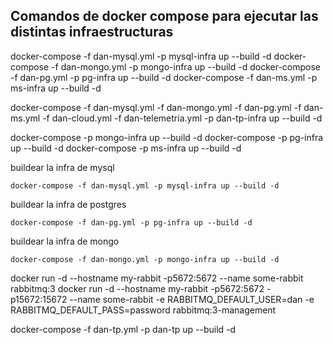 ## Comandos de docker compose para ejecutar las distintas infraestructuras

docker-compose -f dan-mysql.yml -p mysql-infra up --build -d
docker-compose -f dan-mongo.yml -p mongo-infra up --build -d
docker-compose -f dan-pg.yml -p pg-infra up --build -d
docker-compose -f dan-ms.yml -p ms-infra up --build -d


docker-compose -f dan-mysql.yml -f dan-mongo.yml -f dan-pg.yml -f dan-ms.yml -f dan-cloud.yml -f dan-telemetria.yml -p dan-tp-infra up --build -d



docker-compose  -p mongo-infra up --build -d
docker-compose -p pg-infra up --build -d
docker-compose  -p ms-infra up --build -d

buildear la infra de mysql
```
docker-compose -f dan-mysql.yml -p mysql-infra up --build -d
```

buildear la infra de postgres
```
docker-compose -f dan-pg.yml -p pg-infra up --build -d
```

buildear la infra de mongo
```
docker-compose -f dan-mongo.yml -p mongo-infra up --build -d
```

docker run -d --hostname my-rabbit -p5672:5672 --name some-rabbit rabbitmq:3
docker run -d --hostname my-rabbit -p5672:5672 -p15672:15672 --name some-rabbit -e RABBITMQ_DEFAULT_USER=dan -e RABBITMQ_DEFAULT_PASS=password rabbitmq:3-management


docker-compose -f dan-tp.yml -p dan-tp up --build -d
